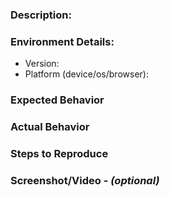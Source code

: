 ### Description:

### Environment Details:

* Version:
* Platform (device/os/browser):

### Expected Behavior

### Actual Behavior

### Steps to Reproduce

### Screenshot/Video - _(optional)_
